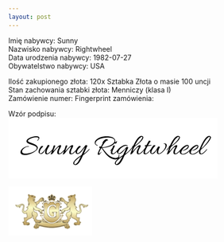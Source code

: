 ```yaml
---
layout: post
---
```


Imię nabywcy: Sunny  
Nazwisko nabywcy: Rightwheel  
Data urodzenia nabywcy: 1982-07-27  
Obywatelstwo nabywcy: USA  

Ilość zakupionego złota: 120x Sztabka Złota o masie 100 uncji  
Stan zachowania sztabki złota: Menniczy (klasa I)  
Zamówienie numer: 
Fingerprint zamówienia: 

Wzór podpisu:
![Sunny Rightwheel](/media/sunnyr.png)

![pic](/media/pic.png)